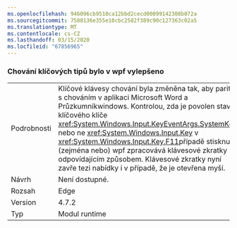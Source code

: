 ```yaml
---
ms.openlocfilehash: 946096cb9510ca12bbd2cecd00099142308b072a
ms.sourcegitcommit: 7588136e355e10cbc2582f389c90c127363c02a5
ms.translationtype: MT
ms.contentlocale: cs-CZ
ms.lasthandoff: 03/15/2020
ms.locfileid: "67856965"
---
```

### <a name="keytips-behavior-improved-in-wpf"></a>Chování klíčových tipů bylo v wpf vylepšeno

|   |   |
|---|---|
|Podrobnosti|Klíčové klávesy chování byla změněna tak, aby parity s chováním v aplikaci Microsoft Word a Průzkumníkwindows. Kontrolou, zda je povolen stav klíčového klíče <xref:System.Windows.Input.KeyEventArgs.SystemKey> nebo ne <xref:System.Windows.Input.Key> v <xref:System.Windows.Input.Key.F11>případě stisknutí (zejména nebo) wpf zpracovává klávesové zkratky odpovídajícím způsobem. Klávesové zkratky nyní zavře tezi nabídky i v případě, že je otevřena myší.|
|Návrh|Není dostupné.|
|Rozsah|Edge|
|Version|4.7.2|
|Typ|Modul runtime|
